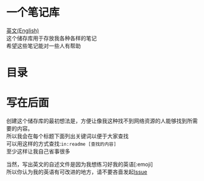 # 一个笔记库
[英文(English)](https://github.com/oierxjn/note/blob/main/README.md)  
这个储存库用于存放我各种各样的笔记  
希望这些笔记能对一些人有帮助  
# 目录

# 写在后面
创建这个储存库的最初想法是，方便让像我这种找不到网络资源的人能够找到所需要的内容。  
所以我会在每个标题下面列出关键词以便于大家查找  
可以用这样的方式查找:`in:readme [查找的内容]`  
至少这样让我自己省事很多  

当然，写出英文的自述文件是因为我想练习好我的英语[:emoji]  
所以你认为我的英语有可改进的地方，请不要吝啬发起[Issue](https://github.com/oierxjn/note/issues/new/choose)  